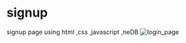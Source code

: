 # signup
signup page using html ,css ,javascript ,neDB
![login_page](https://user-images.githubusercontent.com/54498757/201940041-3ec0b280-e365-48d8-a0e0-e1ab4fd87b04.jpg)
